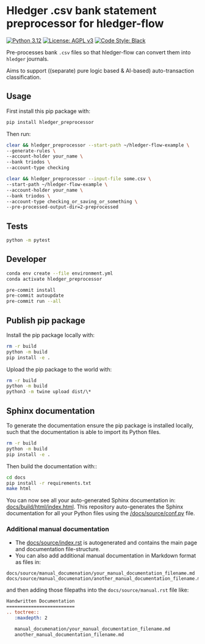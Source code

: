 # Hledger .csv bank statement preprocessor for hledger-flow

[![Python 3.12][python_badge]](https://www.python.org/downloads/release/python-3120/)
[![License: AGPL v3][agpl3_badge]](https://www.gnu.org/licenses/agpl-3.0)
[![Code Style: Black][black_badge]](https://github.com/ambv/black)

Pre-processes bank `.csv` files so that hledger-flow can convert them into
`hledger` journals.

Aims to support ((separate) pure logic based & AI-based) auto-transaction
classification.

## Usage

First install this pip package with:

```bash
pip install hledger_preprocessor
```

Then run:

```sh
clear && hledger_preprocessor --start-path ~/hledger-flow-example \
--generate-rules \
--account-holder your_name \
--bank triodos \
--account-type checking

clear && hledger_preprocessor --input-file some.csv \
--start-path ~/hledger-flow-example \
--account-holder your_name \
--bank triodos \
--account-type checking_or_saving_or_something \
--pre-processed-output-dir=2-preprocessed
```

## Tests

```sh
python -m pytest
```

## Developer

```bash
conda env create --file environment.yml
conda activate hledger_preprocessor

pre-commit install
pre-commit autoupdate
pre-commit run --all
```

## Publish pip package

Install the pip package locally with:

```bash
rm -r build
python -m build
pip install -e .
```

Upload the pip package to the world with:

```bash
rm -r build
python -m build
python3 -m twine upload dist/\*
```

## Sphinx documentation

To generate the documentation ensure the pip package is installed locally, such
that the documentation is able to import its Python files.

```bash
rm -r build
python -m build
pip install -e .
```

Then build the documentation with::

```sh
cd docs
pip install -r requirements.txt
make html
```

You can now see all your auto-generated Sphinx documentation in:
[docs/build/html/index.html](docs/build/html/index.html). This repository
auto-generates the Sphinx documentation for all your Python files using the
[/docs/source/conf.py](/docs/source/conf.py) file.

### Additional manual documentation

- The [docs/source/index.rst](docs/source/index.rst) is autogenerated and
  contains the main page and documentation file-structure.
- You can also add additional manual documentation in Markdown format as files in:

```
docs/source/manual_documenation/your_manual_documentation_filename.md
docs/source/manual_documenation/another_manual_documentation_filename.md
```

and then adding those filepaths into the `docs/source/manual.rst` file like:

```rst
Handwritten Documentation
=========================
.. toctree::
   :maxdepth: 2

   manual_documenation/your_manual_documentation_filename.md
   another_manual_documentation_filename.md
```

<!-- Un-wrapped URL's below (Mostly for Badges) -->

[agpl3_badge]: https://img.shields.io/badge/License-AGPL_v3-blue.svg
[black_badge]: https://img.shields.io/badge/code%20style-black-000000.svg
[python_badge]: https://img.shields.io/badge/python-3.6-blue.svg
